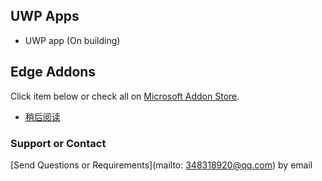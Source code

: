 ## UWP Apps

* UWP app (On building)


## Edge Addons

Click item below or check all on [Microsoft Addon Store](https://microsoftedge.microsoft.com/addons/search?developer=%E5%BE%AE%E6%B6%A6%E8%BD%AF%E4%BB%B6).

* [稍后阅读](edgeAddon-UrlList.md)


### Support or Contact

[Send Questions or Requirements](mailto: 348318920@qq.com) by email


